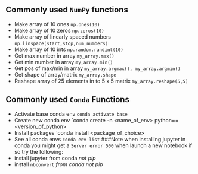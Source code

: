 ## Commonly used `NumPy` functions
- Make array of 10 ones `np.ones(10)`
- Make array of 10 zeros `np.zeros(10)`
- Make array of linearly spaced numbers `np.linspace(start,stop,num_numbers)`
- Make array of 10 ints `np.random.randint(10)`
- Get max number in array `my_array.max()`
- Get min number in array `my_array.min()`
- Get pos of max/min in array `my_array.argmax(), my_array.argmin()`
- Get shape of array/matrix `my_array.shape`
- Reshape array of 25 elements in to 5 x 5 matrix `my_array.reshape(5,5)`
## Commonly used `Conda` Functions
- Activate base conda env `conda activate base`
- Create new conda env `conda create -n <name_of_env> python==<version_of_python>
- Install packages `conda install <package_of_choice>
- See all conda envs `conda env list`
###Note when installing jupyter in conda you might get a `Server error 500` when launch a new notebook if so try the following:
- install jupyter from conda *not pip*
- install `nbconvert` *from conda not pip*
